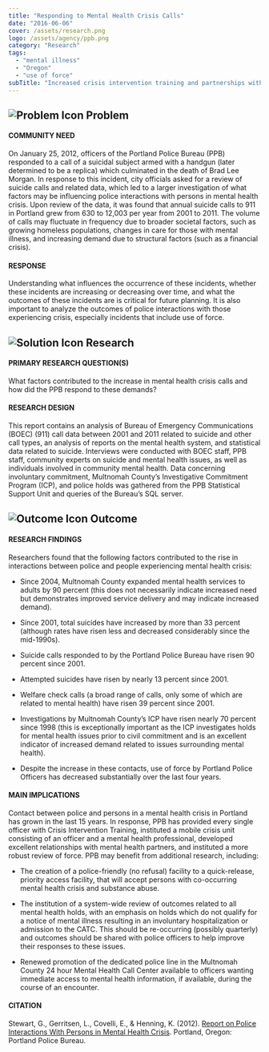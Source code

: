 ```yaml
---
title: "Responding to Mental Health Crisis Calls"
date: "2016-06-06"
cover: /assets/research.png
logo: /assets/agency/ppb.png
category: "Research"
tags:
  - "mental illness"
  - "Oregon"
  - "use of force"
subTitle: "Increased crisis intervention training and partnerships with mental health providers have reduced use of force incidents involving persons with mental illness despite a rise in overall contacts with persons with mental illness."
---
```


## ![Problem Icon](https://github.com/google/material-design-icons/raw/master/alert/1x_web/ic_error_outline_black_48dp.png "Problem") Problem

#### COMMUNITY NEED

On January 25, 2012, officers of the Portland Police Bureau (PPB) responded to a call of a suicidal subject armed with a handgun (later determined to be a replica) which culminated in the death of Brad Lee Morgan. In response to this incident, city officials asked for a review of suicide calls and related data, which led to a larger investigation of what factors may be influencing police interactions with persons in mental health crisis.
Upon review of the data, it was found that annual suicide calls to 911 in Portland grew from 630 to 12,003 per year from 2001 to 2011. The volume of calls may fluctuate in frequency due to broader societal factors, such as growing homeless populations, changes in care for those with mental illness, and increasing demand due to structural factors (such as a financial crisis).

#### RESPONSE

Understanding what influences the occurrence of these incidents, whether these incidents are increasing or decreasing over time, and what the outcomes of these incidents are is critical for future planning. It is also important to analyze the outcomes of police interactions with those experiencing crisis, especially incidents that include use of force.

## ![Solution Icon](https://github.com/google/material-design-icons/raw/master/action/1x_web/ic_lightbulb_outline_black_48dp.png "Solution") Research

#### PRIMARY RESEARCH QUESTION(S)

What factors contributed to the increase in mental health crisis calls and how did the PPB respond to these demands?

#### RESEARCH DESIGN

This report contains an analysis of Bureau of Emergency Communications (BOEC) (911) call data between 2001 and 2011 related to suicide and other call types, an analysis of reports on the mental health system, and statistical data related to suicide. Interviews were conducted with BOEC staff, PPB staff, community experts on suicide and mental health issues, as well as individuals involved in community mental health. Data concerning involuntary commitment, Multnomah County’s Investigative Commitment Program (ICP), and police holds was gathered from the PPB Statistical Support Unit and queries of the Bureau’s SQL server.

## ![Outcome Icon](https://github.com/google/material-design-icons/raw/master/action/1x_web/ic_view_list_black_48dp.png "Outcome") Outcome

#### RESEARCH FINDINGS

Researchers found that the following factors contributed to the rise in interactions between police and people experiencing mental health crisis:

* Since 2004, Multnomah County expanded mental health services to adults by 90 percent (this does not necessarily indicate increased need but demonstrates improved service delivery and may indicate increased demand).

* Since 2001, total suicides have increased by more than 33 percent (although rates have risen less and decreased considerably since the mid-1990s).

* Suicide calls responded to by the Portland Police Bureau have risen 90 percent since 2001.

* Attempted suicides have risen by nearly 13 percent since 2001.

* Welfare check calls (a broad range of calls, only some of which are related to mental health) have risen 39 percent since 2001.

* Investigations by Multnomah County’s ICP have risen nearly 70 percent since 1998 (this is exceptionally important as the ICP investigates holds for mental health issues prior to civil commitment and is an excellent indicator of increased demand related to issues surrounding mental health).

* Despite the increase in these contacts, use of force by Portland Police Officers has decreased substantially over the last four years.

#### MAIN IMPLICATIONS

Contact between police and persons in a mental health crisis in Portland has grown in the last 15 years. In response, PPB has provided every single officer with Crisis Intervention Training, instituted a mobile crisis unit consisting of an officer and a mental health professional, developed excellent relationships with mental health partners, and instituted a more robust review of force. PPB may benefit from additional research, including:

* The creation of a police-friendly (no refusal) facility to a quick-release, priority access facility, that will accept persons with co-occurring mental health crisis and substance abuse.

* The institution of a system-wide review of outcomes related to all mental health holds, with an emphasis on holds which do not qualify for a notice of mental illness resulting in an involuntary hospitalization or admission to the CATC. This should be re-occurring (possibly quarterly) and outcomes should be shared with police officers to help improve their responses to these issues.

* Renewed promotion of the dedicated police line in the Multnomah County 24 hour Mental Health Call Center available to officers wanting immediate access to mental health information, if available, during the course of an encounter.

#### CITATION

Stewart, G., Gerritsen, L., Covelli, E., & Henning, K. (2012). [Report on Police Interactions With Persons in Mental Health Crisis](https://www.portlandoregon.gov/police/article/440249). Portland, Oregon: Portland Police Bureau.
